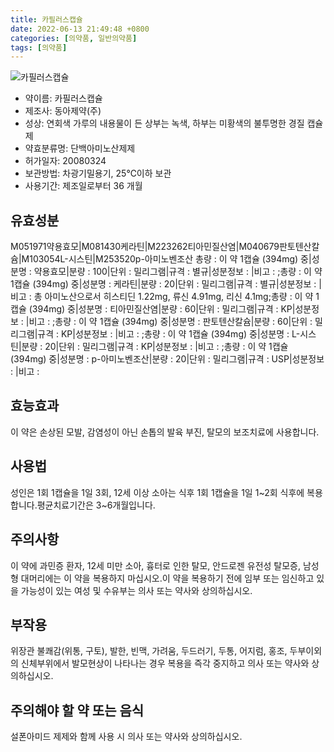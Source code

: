 ```yaml
---
title: 카필러스캡슐
date: 2022-06-13 21:49:48 +0800
categories: [의약품, 일반의약품]
tags: [의약품]
---
```

![카필러스캡슐](https://nedrug.mfds.go.kr/pbp/cmn/itemImageDownload/151248841983500042)

- 약이름: 카필러스캡슐
- 제조사: 동아제약(주)
- 성상: 연회색 가루의 내용물이 든 상부는 녹색, 하부는 미황색의 불투명한 경질 캡슐제
- 약효분류명: 단백아미노산제제
- 허가일자: 20080324
- 보관방법: 차광기밀용기, 25℃이하 보관
- 사용기간: 제조일로부터 36 개월
## 유효성분
M051971약용효모|M081430케라틴|M223262티아민질산염|M040679판토텐산칼슘|M103054L-시스틴|M253520p-아미노벤조산
총량 : 이 약 1캡슐 (394mg) 중|성분명 : 약용효모|분량 : 100|단위 : 밀리그램|규격 : 별규|성분정보 : |비고 : ;총량 : 이 약 1캡슐 (394mg) 중|성분명 : 케라틴|분량 : 20|단위 : 밀리그램|규격 : 별규|성분정보 : |비고 : 총 아미노산으로서 히스티딘 1.22mg, 류신 4.91mg, 리신 4.1mg;총량 : 이 약 1캡슐 (394mg) 중|성분명 : 티아민질산염|분량 : 60|단위 : 밀리그램|규격 : KP|성분정보 : |비고 : ;총량 : 이 약 1캡슐 (394mg) 중|성분명 : 판토텐산칼슘|분량 : 60|단위 : 밀리그램|규격 : KP|성분정보 : |비고 : ;총량 : 이 약 1캡슐 (394mg) 중|성분명 : L-시스틴|분량 : 20|단위 : 밀리그램|규격 : KP|성분정보 : |비고 : ;총량 : 이 약 1캡슐 (394mg) 중|성분명 : p-아미노벤조산|분량 : 20|단위 : 밀리그램|규격 : USP|성분정보 : |비고 :
## 효능효과
이 약은 손상된 모발, 감염성이 아닌 손톱의 발육 부진, 탈모의 보조치료에 사용합니다.
## 사용법
성인은 1회 1캡슐을 1일 3회, 12세 이상 소아는 식후 1회 1캡슐을 1일 1~2회 식후에 복용합니다.평균치료기간은 3~6개월입니다.
## 주의사항
이 약에 과민증 환자, 12세 미만 소아, 흉터로 인한 탈모, 안드로젠 유전성 탈모증, 남성형 대머리에는 이 약을 복용하지 마십시오.이 약을 복용하기 전에 임부 또는 임신하고 있을 가능성이 있는 여성 및 수유부는 의사 또는 약사와 상의하십시오.
## 부작용
위장관 불쾌감(위통, 구토), 발한, 빈맥, 가려움, 두드러기, 두통, 어지럼, 홍조, 두부이외의 신체부위에서 발모현상이 나타나는 경우 복용을 즉각 중지하고 의사 또는 약사와 상의하십시오.
## 주의해야 할 약 또는 음식
설폰아미드 제제와 함께 사용 시 의사 또는 약사와 상의하십시오.
